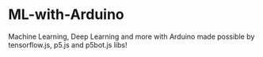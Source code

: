 # ML-with-Arduino
Machine Learning, Deep Learning and more with Arduino made possible by tensorflow.js, p5.js and p5bot.js libs!
